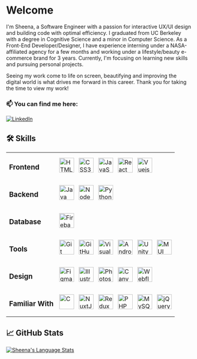 # Welcome

I'm Sheena, a Software Engineer with a passion for interactive UX/UI design and building code with optimal efficiency. I graduated from UC Berkeley with a degree in Cognitive Science and a minor in Computer Science. As a Front-End Developer/Designer, I have experience interning under a NASA-affiliated agency for a few months and working under a lifestyle/beauty e-commerce brand for 3 years. Currently, I'm focusing on learning new skills and pursuing personal projects.

Seeing my work come to life on screen, beautifying and improving the digital world is what drives me forward in this career. Thank you for taking the time to view my work!

### 📫 You can find me here:
<div display="flex">
  <a href="https://www.linkedin.com/in/sheena-gonzalez/">
    <img src="https://img.icons8.com/fluency/36/null/linkedin.png" alt="LinkedIn"/>
  </a>
</div>

## 🛠️ Skills

<table>
  <tr>
    <td>
      <h3>Frontend</h3>
    </td>
    <td>
      <img src="https://cdn.jsdelivr.net/gh/devicons/devicon/icons/html5/html5-original.svg" alt="HTML5" width="40" height="40"/>&nbsp;&nbsp;
      <img src="https://cdn.jsdelivr.net/gh/devicons/devicon/icons/css3/css3-original.svg" alt="CSS3" width="40" height="40"/>&nbsp;&nbsp;
      <img src="https://cdn.jsdelivr.net/gh/devicons/devicon/icons/javascript/javascript-original.svg" alt="JavaScript" width="40" height="40"/>&nbsp;&nbsp;
      <img src="https://cdn.jsdelivr.net/gh/devicons/devicon/icons/react/react-original-wordmark.svg" alt="React" width="40" height="40"/>&nbsp;&nbsp;
      <img src="https://cdn.jsdelivr.net/gh/devicons/devicon/icons/vuejs/vuejs-original-wordmark.svg" alt="Vuejs" width="40" height="40"/>
    </td>
  </tr>
  <tr>
    <td>
      <h3>Backend</h3>
    </td>
    <td>
      <img src="https://cdn.jsdelivr.net/gh/devicons/devicon/icons/java/java-original-wordmark.svg" alt="Java" width="40" height="40"/>&nbsp;&nbsp;
      <img src="https://cdn.jsdelivr.net/gh/devicons/devicon/icons/nodejs/nodejs-original-wordmark.svg" alt="NodeJS" width="40" height="40"/>&nbsp;&nbsp;
      <img src="https://cdn.jsdelivr.net/gh/devicons/devicon/icons/python/python-original-wordmark.svg" alt="Python" width="40" height="40"/>
    </td>
  </tr>
  <tr>
    <td>
      <h3>Database</h3>
    </td>
    <td>
      <img src="https://cdn.jsdelivr.net/gh/devicons/devicon/icons/firebase/firebase-original-wordmark.svg" alt="Firebase" width="40" height="40"/>
      <!-- <img src="https://cdn.jsdelivr.net/gh/devicons/devicon/icons/firebase/firebase-original-wordmark.svg" alt="MongoDB" width="40" height="40"/>&nbsp;&nbsp;
      <img src="https://cdn.jsdelivr.net/gh/devicons/devicon/icons/firebase/firebase-original-wordmark.svg" alt="PostgreSQL" width="40" height="40"/>&nbsp;&nbsp;
      <img src="https://cdn.jsdelivr.net/gh/devicons/devicon/icons/firebase/firebase-original-wordmark.svg" alt="MySQL" width="40" height="40"/>&nbsp;&nbsp; -->
    </td>
  </tr>
  <tr>
    <td>
      <h3>Tools</h3>
    </td>
    <td>
      <img src="https://cdn.jsdelivr.net/gh/devicons/devicon/icons/git/git-plain.svg" alt="Git" width="40" height="40"/>&nbsp;&nbsp;
      <img src="https://cdn.jsdelivr.net/gh/devicons/devicon/icons/github/github-original.svg" alt="GitHub" width="40" height="40"/>&nbsp;&nbsp;
      <img src="https://cdn.jsdelivr.net/gh/devicons/devicon/icons/visualstudio/visualstudio-plain.svg" alt="Visual_Studio" width="40" height="40"/>&nbsp;&nbsp;
      <img src="https://cdn.jsdelivr.net/gh/devicons/devicon/icons/androidstudio/androidstudio-original.svg" alt="Android_Studio" width="40" height="40"/>&nbsp;&nbsp;
      <img src="https://cdn.jsdelivr.net/gh/devicons/devicon/icons/unity/unity-original.svg" alt="Unity" width="40" height="40"/>&nbsp;&nbsp;
      <img src="https://cdn.jsdelivr.net/gh/devicons/devicon/icons/materialui/materialui-plain.svg" alt="MUI" width="40" height="40"/>
    </td>
  </tr>
  <tr>
    <td>
      <h3>Design</h3>
    </td>
    <td>
      <img src="https://cdn.jsdelivr.net/gh/devicons/devicon/icons/figma/figma-original.svg" alt="Figma" width="40" height="40"/>&nbsp;&nbsp;
      <img src="https://cdn.jsdelivr.net/gh/devicons/devicon/icons/illustrator/illustrator-plain.svg" alt="Illustrator" width="40" height="40"/>&nbsp;&nbsp;
      <img src="https://cdn.jsdelivr.net/gh/devicons/devicon/icons/photoshop/photoshop-original.svg" alt="Photoshop" width="40" height="40"/>&nbsp;&nbsp;
      <img src="https://cdn.jsdelivr.net/gh/devicons/devicon/icons/canva/canva-original.svg" alt="Canva" width="40" height="40"/>&nbsp;&nbsp;
      <img src="https://cdn.jsdelivr.net/gh/devicons/devicon/icons/webflow/webflow-original.svg" alt="Webflow" width="40" height="40"/>
    </td>
  </tr>
  <tr>
    <td>
      <h3>Familiar With</h3>
    </td>
    <td>
      <img src="https://cdn.jsdelivr.net/gh/devicons/devicon/icons/c/c-original.svg" alt="C" width="40" height="40"/>&nbsp;&nbsp;
      <img src="https://cdn.jsdelivr.net/gh/devicons/devicon/icons/nuxtjs/nuxtjs-original-wordmark.svg" alt="NuxtJS" width="40" height="40"/>&nbsp;&nbsp;
      <img src="https://cdn.jsdelivr.net/gh/devicons/devicon/icons/redux/redux-original.svg" alt="Redux" width="40" height="40"/>&nbsp;&nbsp;
      <img src="https://cdn.jsdelivr.net/gh/devicons/devicon/icons/php/php-original.svg" alt="PHP" width="40" height="40"/>&nbsp;&nbsp;
      <img src="https://cdn.jsdelivr.net/gh/devicons/devicon/icons/mysql/mysql-original-wordmark.svg" alt="MySQL" width="40" height="40"/>&nbsp;&nbsp;
      <img src="https://cdn.jsdelivr.net/gh/devicons/devicon/icons/jquery/jquery-plain-wordmark.svg" alt="jQuery" width="40" height="40"/>
    </td>
  </tr>
</table>


## 📈 GitHub Stats

<a href="https://github.com/sheenagonzalez">
  <img src="https://github-readme-stats.vercel.app/api/top-langs/?username=sheenagonzalez&title_color=ffffff&text_color=ffffff&bg_color=1d1f21&langs_count=5" alt="Sheena's Language Stats"/>
</a>
